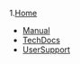 1.[Home](https://github.com/AlexRogalskiy/ws-documents/wiki)
+ [Manual](https://github.com/AlexRogalskiy/ws-documents/wiki/Manual)
+ [TechDocs](https://github.com/AlexRogalskiy/ws-documents/wiki/Technical-documentation)
+ [UserSupport](https://github.com/AlexRogalskiy/ws-documents/wiki/Support)
